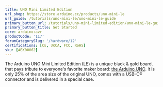 ```yaml
---
title: UNO Mini Limited Edition
url_shop: https://store.arduino.cc/products/uno-mini-le
url_guide: /tutorials/uno-mini-le/uno-mini-le-guide
primary_button_url: /tutorials/uno-mini-limited-edition/uno-mini-le-guide
primary_button_title: Get Started
core: arduino:avr
productCode: '117'
forumCategorySlug: '/hardware/12'
certifications: [CE, UKCA, FCC, RoHS]
sku: [ABX00062]
---
```


The Arduino UNO Mini Limited Edition (LE) is a unique black & gold board, that pays tribute to everyone's favorite maker board: [the Arduino UNO](https://store-usa.arduino.cc/products/arduino-uno-rev3). It is only 25% of the area size of the original UNO, comes with a USB-C® connector and is delivered in a special case.